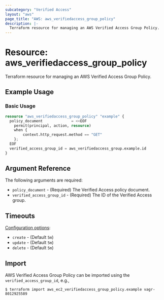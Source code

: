 ```yaml
---
subcategory: "Verified Access"
layout: "aws"
page_title: "AWS: aws_verifiedaccess_group_policy"
description: |-
  Terraform resource for managing an AWS Verified Access Group Policy.
---
```


# Resource: aws_verifiedaccess_group_policy

Terraform resource for managing an AWS Verified Access Group Policy.

## Example Usage

### Basic Usage

```terraform
resource "aws_verifiedaccess_group_policy" "example" {
  policy_document             = <<EOF
    permit(principal, action, resource) 
    when {
        context.http_request.method == "GET"
    };
  EOF
  verified_access_group_id = aws_verifiedaccess_group.example.id
}
```

## Argument Reference

The following arguments are required:

* `policy_document` - (Required) The Verified Access policy document.
* `verified_access_group_id` - (Required) The ID of the Verified Access group.

## Timeouts

[Configuration options](https://developer.hashicorp.com/terraform/language/resources/syntax#operation-timeouts):

* `create` - (Default `5m`)
* `update` - (Default `5m`)
* `delete` - (Default `5m`)

## Import

AWS Verified Access Group Policy can be imported using the `verified_access_group_id`, e.g.,

```
$ terraform import aws_ec2_verifiedaccess_group_policy.example vagr-8012925589
```
